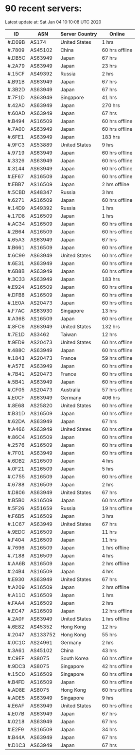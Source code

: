 # 90 recent servers:

Latest update at: Sat Jan 04 10:10:08 UTC 2020

| ID | ASN | Server Country | Online |
| -- | --- | -------------- | ------ |
| #.D09B | AS174 | United States | 1 hrs |
| #.7809 | AS45102 | China | 60 hrs offline |
| #.DB5C | AS63949 | Japan | 67 hrs |
| #.2A79 | AS63949 | Japan | 23 hrs |
| #.15CF | AS49392 | Russia | 2 hrs |
| #.B91B | AS63949 | Japan | 67 hrs |
| #.3B2D | AS63949 | Japan | 67 hrs |
| #.7F1D | AS63949 | Singapore | 41 hrs |
| #.42A0 | AS63949 | Japan | 270 hrs |
| #.60AD | AS63949 | Japan | 67 hrs |
| #.B494 | AS16509 | Japan | 60 hrs offline |
| #.7A00 | AS63949 | Japan | 60 hrs offline |
| #.6FE1 | AS63949 | Japan | 183 hrs |
| #.9FC3 | AS53889 | United States | 9 hrs |
| #.9719 | AS63949 | Japan | 60 hrs offline |
| #.3326 | AS63949 | Japan | 60 hrs offline |
| #.3144 | AS63949 | Japan | 60 hrs offline |
| #.EF67 | AS16509 | Japan | 60 hrs offline |
| #.EBB7 | AS16509 | Japan | 2 hrs offline |
| #.5CBD | AS48347 | Russia | 3 hrs |
| #.6271 | AS16509 | Japan | 60 hrs offline |
| #.14D9 | AS49392 | Russia | 1 hrs |
| #.17D8 | AS16509 | Japan | 1 hrs |
| #.AC34 | AS16509 | Japan | 60 hrs offline |
| #.2B64 | AS16509 | Japan | 60 hrs offline |
| #.65A3 | AS63949 | Japan | 67 hrs |
| #.B661 | AS16509 | Japan | 60 hrs offline |
| #.6C99 | AS63949 | United States | 60 hrs offline |
| #.6E31 | AS63949 | Japan | 60 hrs offline |
| #.6B8B | AS63949 | Japan | 60 hrs offline |
| #.3C33 | AS63949 | Japan | 183 hrs |
| #.E924 | AS16509 | Japan | 60 hrs offline |
| #.DFB8 | AS16509 | Japan | 60 hrs offline |
| #.1E0A | AS20473 | Japan | 60 hrs offline |
| #.F7AC | AS63930 | Singapore | 13 hrs |
| #.A36B | AS16509 | Japan | 60 hrs offline |
| #.8FC6 | AS63949 | United States | 132 hrs |
| #.7E1D | AS3462 | Taiwan | 12 hrs |
| #.9ED9 | AS20473 | United States | 60 hrs offline |
| #.488C | AS63949 | Japan | 60 hrs offline |
| #.1843 | AS20473 | France | 59 hrs offline |
| #.A57E | AS63949 | Japan | 60 hrs offline |
| #.7B41 | AS20473 | France | 60 hrs offline |
| #.5B41 | AS63949 | Japan | 60 hrs offline |
| #.CF05 | AS20473 | Australia | 57 hrs offline |
| #.E0CF | AS63949 | Germany | 406 hrs |
| #.8E68 | AS25820 | United States | 60 hrs offline |
| #.B31D | AS16509 | Japan | 60 hrs offline |
| #.62DA | AS63949 | Japan | 67 hrs |
| #.A466 | AS63949 | United States | 60 hrs offline |
| #.86C4 | AS16509 | Japan | 60 hrs offline |
| #.2576 | AS16509 | Japan | 60 hrs offline |
| #.7F01 | AS63949 | Japan | 60 hrs offline |
| #.6DB2 | AS16509 | Japan | 4 hrs |
| #.0F21 | AS16509 | Japan | 5 hrs |
| #.C755 | AS16509 | Japan | 60 hrs offline |
| #.6788 | AS16509 | Japan | 2 hrs |
| #.D806 | AS63949 | United States | 67 hrs |
| #.B5B0 | AS16509 | Japan | 60 hrs offline |
| #.5F26 | AS51659 | Russia | 19 hrs offline |
| #.F6B5 | AS16509 | Japan | 3 hrs |
| #.1C67 | AS63949 | United States | 67 hrs |
| #.9EDC | AS16509 | Japan | 11 hrs |
| #.F404 | AS16509 | Japan | 11 hrs |
| #.7696 | AS16509 | Japan | 1 hrs offline |
| #.7188 | AS16509 | Japan | 4 hrs |
| #.AA6B | AS16509 | Japan | 2 hrs offline |
| #.24B4 | AS16509 | Japan | 4 hrs |
| #.E930 | AS63949 | United States | 67 hrs |
| #.A209 | AS16509 | Japan | 2 hrs offline |
| #.A11C | AS16509 | Japan | 1 hrs |
| #.FAA4 | AS16509 | Japan | 2 hrs |
| #.EC47 | AS16509 | Japan | 12 hrs offline |
| #.2A0F | AS63949 | United States | 1 hrs offline |
| #.6E82 | AS45352 | Hong Kong | 12 hrs |
| #.2047 | AS133752 | Hong Kong | 55 hrs |
| #.0C1C | AS24961 | Germany | 2 hrs |
| #.3A61 | AS45102 | China | 43 hrs |
| #.C9EF | AS8075 | South Korea | 60 hrs offline |
| #.9DC3 | AS8075 | Singapore | 42 hrs offline |
| #.15C0 | AS16509 | Singapore | 60 hrs offline |
| #.B4FD | AS16509 | Japan | 60 hrs offline |
| #.AD8E | AS8075 | Hong Kong | 60 hrs offline |
| #.ADE5 | AS63949 | Singapore | 9 hrs |
| #.E6AF | AS63949 | United States | 60 hrs offline |
| #.E07B | AS63949 | Japan | 67 hrs |
| #.0218 | AS63949 | Japan | 67 hrs |
| #.E2F9 | AS16509 | Japan | 34 hrs |
| #.B44A | AS63949 | Japan | 67 hrs |
| #.D1C3 | AS63949 | Japan | 67 hrs |

